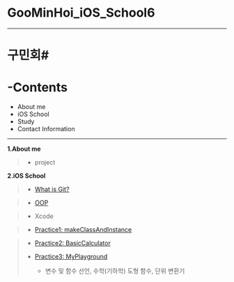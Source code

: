 # GooMinHoi_iOS_School6
---
# 구민회#

__-Contents__
=============
* About me
* iOS School
* Study
* Contact Information

---
__1.About me__
> * project


__2.iOS School__

>  * [What is Git?](/Class/Git_SelfStudy.pdf "What is Git?")

>  * [OOP](/Class/oopbasic.md "OOP")

>  * Xcode

>  * [Practice1: makeClassAndInstance](/Practice/FunctionTest/ClassAndInstanceMake.md "Practice1: makeClassAndInstance")
 
>  * [Practice2: BasicCalculator](/Practice/BasicCalculator/BasicCalculator.md "Practice2: BasicCalculator")
> 
>  * [Practice3: MyPlayground](/Practice/BasicCalculator/VariablesAndFunction.md "Practice3: VariablesAndFunction")
>    
>    - 변수 및 함수 선언, 수학(기하학) 도형 함수, 단위 변환기
